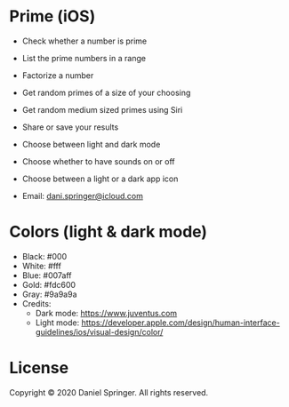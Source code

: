 # Prime (iOS)
- Check whether a number is prime
- List the prime numbers in a range
- Factorize a number
- Get random primes of a size of your choosing
- Get random medium sized primes using Siri
- Share or save your results
- Choose between light and dark mode
- Choose whether to have sounds on or off
- Choose between a light or a dark app icon

- Email: dani.springer@icloud.com

# Colors (light & dark mode)
- Black: #000
- White: #fff
- Blue: #007aff
- Gold: #fdc600
- Gray: #9a9a9a
- Credits:
  - Dark mode: https://www.juventus.com
  - Light mode: https://developer.apple.com/design/human-interface-guidelines/ios/visual-design/color/

# License
Copyright © 2020 Daniel Springer. All rights reserved.